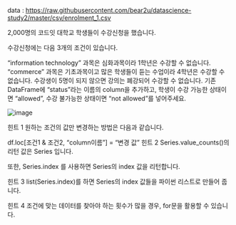 data : https://raw.githubusercontent.com/bear2u/datascience-study2/master/csv/enrolment_1.csv

2,000명의 코드잇 대학교 학생들이 수강신청을 했습니다.

수강신청에는 다음 3개의 조건이 있습니다.

“information technology” 과목은 심화과목이라 1학년은 수강할 수 없습니다.
“commerce” 과목은 기초과목이고 많은 학생들이 듣는 수업이라 4학년은 수강할 수 없습니다.
수강생이 5명이 되지 않으면 강의는 폐강되어 수강할 수 없습니다.
기존 DataFrame에 “status”라는 이름의 column을 추가하고, 학생이 수강 가능한 상태이면 “allowed”, 수강 불가능한 상태이면 “not allowed”를 넣어주세요.

![image](https://user-images.githubusercontent.com/9362317/56087189-dc945e00-5ea0-11e9-9766-ca0bc3bdac75.png)

힌트 1
원하는 조건의 값만 변경하는 방법은 다음과 같습니다.

df.loc[조건1 & 조건2, “column이름”] = “변경 값”
힌트 2
Series.value_counts()의 리턴 값은 Series 입니다.

또한, Series.index 를 사용하면 Series의 index 값을 리턴합니다.

힌트 3
list(Series.index)를 하면 Series의 index 값들을 파이썬 리스트로 만들어 줍니다.

힌트 4
조건에 맞는 데이터를 찾아야 하는 횟수가 많을 경우, for문을 활용할 수 있습니다.
